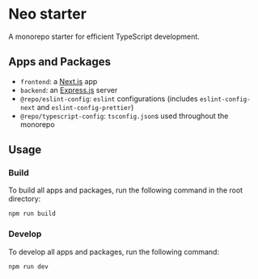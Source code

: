 # Neo starter

A monorepo starter for efficient TypeScript development.

## Apps and Packages

- `frontend`: a [Next.js](https://nextjs.org/) app
- `backend`: an [Express.js](https://expressjs.com/) server
- `@repo/eslint-config`: `eslint` configurations (includes `eslint-config-next` and `eslint-config-prettier`)
- `@repo/typescript-config`: `tsconfig.json`s used throughout the monorepo


## Usage

### Build

To build all apps and packages, run the following command in the root directory:

```
npm run build
```

### Develop

To develop all apps and packages, run the following command:

```
npm run dev
```
